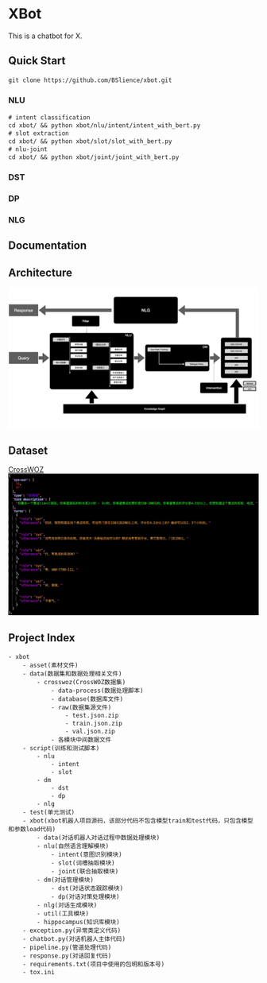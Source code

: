 # XBot
This is a chatbot for X.

## Quick Start
```
git clone https://github.com/BSlience/xbot.git
```

### NLU
```
# intent classification
cd xbot/ && python xbot/nlu/intent/intent_with_bert.py
# slot extraction
cd xbot/ && python xbot/slot/slot_with_bert.py
# nlu-joint
cd xbot/ && python xbot/joint/joint_with_bert.py
```

### DST

### DP

### NLG

## Documentation


## Architecture
![architecture](asset/xbot-architecture.png)

## Dataset
[CrossWOZ](https://arxiv.org/pdf/2002.11893.pdf)
![](asset/crosswoz.jpg)

## Project Index
```
- xbot
    - asset(素材文件)
    - data(数据集和数据处理相关文件)
        - crosswoz(CrossWOZ数据集)
            - data-process(数据处理脚本)
            - database(数据库文件)
            - raw(数据集源文件)
                - test.json.zip
                - train.json.zip
                - val.json.zip
            - 各模块中间数据文件
    - script(训练和测试脚本)
        - nlu
            - intent
            - slot
        - dm
            - dst
            - dp
        - nlg
    - test(单元测试)
    - xbot(xbot机器人项目源码，该部分代码不包含模型train和test代码，只包含模型和参数load代码)
        - data(对话机器人对话过程中数据处理模块)
        - nlu(自然语言理解模块)
            - intent(意图识别模块)
            - slot(词槽抽取模块)
            - joint(联合抽取模块)
        - dm(对话管理模块)
            - dst(对话状态跟踪模块)
            - dp(对话对策处理模块)
        - nlg(对话生成模块)
        - util(工具模块)
        - hippocampus(知识库模块)
    - exception.py(异常类定义代码)
    - chatbot.py(对话机器人主体代码)
    - pipeline.py(管道处理代码)
    - response.py(对话回复代码)
    - requirements.txt(项目中使用的包明和版本号)
    - tox.ini
```
